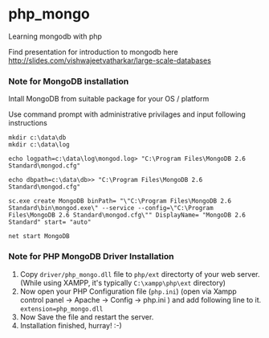 php_mongo
=========

Learning mongodb with php

Find presentation for introduction to mongodb here
http://slides.com/vishwajeetvatharkar/large-scale-databases

### Note for MongoDB installation

Intall MongoDB from suitable package for your OS / platform

Use command prompt with administrative privilages and input following instructions

    mkdir c:\data\db
    mkdir c:\data\log

    echo logpath=c:\data\log\mongod.log> "C:\Program Files\MongoDB 2.6 Standard\mongod.cfg"

    echo dbpath=c:\data\db>> "C:\Program Files\MongoDB 2.6 Standard\mongod.cfg"

    sc.exe create MongoDB binPath= "\"C:\Program Files\MongoDB 2.6 Standard\bin\mongod.exe\" --service --config=\"C:\Program     Files\MongoDB 2.6 Standard\mongod.cfg\"" DisplayName= "MongoDB 2.6 Standard" start= "auto"

    net start MongoDB

### Note for PHP MongoDB Driver Installation
1. Copy `driver/php_mongo.dll` file to `php/ext` directorty of your web server. (While using XAMPP, it's typically `C:\xampp\php\ext` directory)
2. Now open your PHP Configuration file (`php.ini`) (open via Xampp control panel -> Apache -> Config -> php.ini ) and add following line to it. `extension=php_mongo.dll`
3. Now Save the file and restart the server.
4. Installation finished, hurray! :-)
